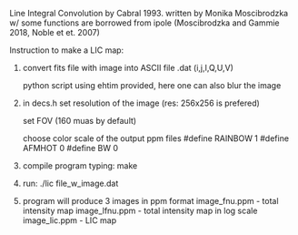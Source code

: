 Line Integral Convolution by Cabral 1993.
written by Monika Moscibrodzka
w/ some functions are borrowed from ipole (Moscibrodzka and Gammie 2018, Noble et et. 2007)

Instruction to make a LIC map:

1. convert fits file with image into ASCII file .dat (i,j,I,Q,U,V)

   python script using ehtim provided, here one can also blur the image

2. in decs.h
   set resolution of the image (res: 256x256 is prefered)
   
   set FOV (160 muas by default)
   
   choose color scale of the output ppm files
        #define RAINBOW 1
        #define AFMHOT 0
        #define BW 0


3. compile program typing: make

4. run: ./lic file_w_image.dat

5. program will produce 3 images in ppm format
   image_fnu.ppm - total intensity map
   image_lfnu.ppm - total intensity map in log scale
   image_lic.ppm - LIC map

